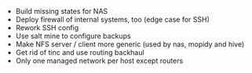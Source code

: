 - Build missing states for NAS
- Deploy firewall of internal systems, too (edge case for SSH)
- Rework SSH config
- Use salt mine to configure backups
- Make NFS server / client more generic (used by nas, mopidy and hive)
- Get rid of tinc and use routing backhaul
- Only one managed network per host except routers
